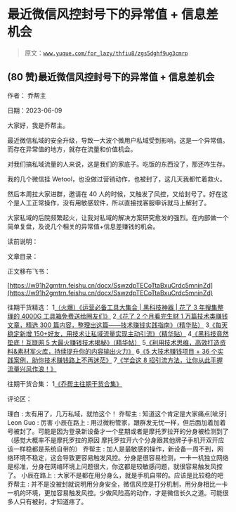 # 最近微信风控封号下的异常值 + 信息差机会

> 原文：[`www.yuque.com/for_lazy/thfiu8/zgs5dghf9ug3cmrp`](https://www.yuque.com/for_lazy/thfiu8/zgs5dghf9ug3cmrp)



## (80 赞)最近微信风控封号下的异常值 + 信息差机会 

作者： 乔帮主 

日期：2023-06-09 

大家好，我是乔帮主。 

最近微信私域的安全升级，导致一大波个微用户私域受到影响，这是一个异常值。而存在异常值的地方，就存在流量和价值机会。 

对我们搞私域流量的人来说，这是我们的家底子。吃饭的东西没了，那还咋生存。 

我的几个微信挂 Wetool，也没做过营销动作，也被封了，这几天我都忙着救火。 

然后本周拉大家进群，邀请在 40 人的时候，又触发了风控，又给封号了。好在这个是人工正常操作，没有用敏感软件，所以直接找客服申诉就马上解封了。 

大家私域的后院频繁起火，让我对私域的解决方案研究愈发的强烈。在内部做一个简单复盘，及说几个相关的异常值+信息差赚钱的机会。 

读前说明： <ne-quote id="u4503d2e1" data-lake-id="u4503d2e1">

文章目录： <ne-quote id="u326fe272" data-lake-id="u326fe272">

正文移布飞书： 

[https://w91h2gmtrn.feishu.cn/docx/SswzdpTECoTtaBxuCrdc5mninZd](https://w91h2gmtrn.feishu.cn/docx/SswzdpTECoTtaBxuCrdc5mninZd) 

往期干货精选： <ne-oli index-type="0"><ne-oli-i>1</ne-oli-i><ne-oli-c class="ne-oli-content" id="u6c2a7296" data-lake-id="u6c2a7296">[（火爆）《运营必备工具大集合 | 黑科技神器 | 花了 3 年搜集整理的 4000G 工具箱免费送给圈友们》](https://wx.zsxq.com/dweb2/index/topic_detail/181422482248122)</ne-oli-c></ne-oli> <ne-oli index-type="0"><ne-oli-i>2</ne-oli-i><ne-oli-c class="ne-oli-content" id="u31e48061" data-lake-id="u31e48061">[《花了 2 个月看完生财 1 万篇技术类赚钱文章，精选 300 篇内容，整理出这篇——技术赚钱实践指南》（精华贴）](https://t.zsxq.com/0eyIP8XKk)</ne-oli-c></ne-oli> <ne-oli index-type="0"><ne-oli-i>3</ne-oli-i><ne-oli-c class="ne-oli-content" id="u022950b1" data-lake-id="u022950b1">[《每天稳定新增 150+好友，用技术让私域流量实现主动引流》（精华贴）](https://wx.zsxq.com/dweb2/index/topic_detail/584158111451544)</ne-oli-c></ne-oli> <ne-oli index-type="0"><ne-oli-i>4</ne-oli-i><ne-oli-c class="ne-oli-content" id="u677e8e89" data-lake-id="u677e8e89">[《黑科技竟然垫底！互联网 5 大最火赚钱技术揭秘》（精华帖）](https://wx.zsxq.com/dweb2/index/topic_detail/584141142218154)</ne-oli-c></ne-oli> <ne-oli index-type="0"><ne-oli-i>5</ne-oli-i><ne-oli-c class="ne-oli-content" id="ub15bc3a5" data-lake-id="ub15bc3a5">[《利用技术思维，高效打造资料&素材军火库，持续提升你的内容输出火力》](https://wx.zsxq.com/dweb2/index/topic_detail/181588224554542)</ne-oli-c></ne-oli> <ne-oli index-type="0"><ne-oli-i>6</ne-oli-i><ne-oli-c class="ne-oli-content" id="u80d2536b" data-lake-id="u80d2536b">[《5 大技术赚钱项目 + 36 个实践案例，助你技术赚钱路上不再迷茫》](https://t.zsxq.com/0dIs5CaYH)</ne-oli-c></ne-oli> <ne-oli index-type="0"><ne-oli-i>7</ne-oli-i><ne-oli-c class="ne-oli-content" id="udd1b4490" data-lake-id="udd1b4490">[《学会这 8 招引流方法，让你从此手握流量兴风作浪！》](https://t.zsxq.com/0ePkD8050)</ne-oli-c></ne-oli> 

往期干货合集： <ne-oli index-type="0"><ne-oli-i>1</ne-oli-i><ne-oli-c class="ne-oli-content" id="u90d8d74d" data-lake-id="u90d8d74d">[《乔帮主往期干货合集》](https://t.zsxq.com/0d6SNCcC3)</ne-oli-c></ne-oli> 

评论区： 

理白 : 太有用了，几万私域，就怕这个！ 乔帮主 : 知道这个肯定是大家痛点[呲牙] Leon Guo : 厉害 小辰在路上 : 用过微粉管家，跟群发无忧一样，但后面加着加着号被封了。可能是因为登录新设备才一个星期或者是摩托罗拉开的分身被检测到了（感觉大概率不是摩托罗拉的原因 摩托罗拉开六个分身跟其他牌子手机开双开应该一样稳都是系统自带的） 乔帮主 : 加人是最敏感的操作，新设备一周不到，网络环境不稳定，这会导致更容易触发风控。分身是很容易检测，一卡一机独立网络是标准，分身在网络环境上问题很大，你这都是较敏感问题，就很容易触发风控了。 小辰在路上 : 大家不是都在用分身么，就是手机自带的。应该是比较稳的吧 乔帮主 : 并不是没被封就说明用分身安全，微信风控是打分机制，用分身相比一卡一机的环境，更加容易触发风控。少做风险高的动作，才是微信长久之道。可能很多人只有被封，才知道疼了。</ne-quote></ne-quote>